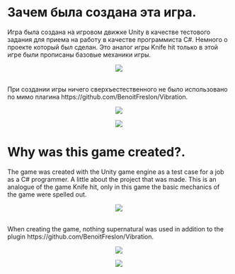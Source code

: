 # Зачем была создана эта игра.
Игра была создана на игровом движке Unity в качестве тестового задания для приема на работу в качестве программиста C#. Немного о проекте который был сделан. Это аналог игры Knife hit только в этой игре были прописаны базовые механики игры.
<br>
<p align="center"><img src="https://github.com/Leonid07/Test-Game/blob/main/%D0%91%D0%B5%D0%B7%D1%8B%D0%BC%D1%8F%D0%BD%D0%BD%D1%8B%D0%B9.png"></p>
<br>
При создании игры ничего сверхъестественного не было использовано по мимо плагина https://github.com/BenoitFreslon/Vibration.
<br>
<p align="center"><img src="https://github.com/Leonid07/Test-Game/blob/main/%D0%91%D0%B5%D0%B7%D1%8B%D0%BC%D1%8F%D0%BD%D0%BD%D1%8B1%D0%B9.png"></p>
<p align="center"><img src="https://github.com/Leonid07/Test-Game/blob/main/%D0%91%D0%B5%D0%B7%D1%8B%D0%BC%D1%8F%D0%BD%D0%BD%D1%8B12%D0%B9.png"></p>

# Why was this game created?.
The game was created with the Unity game engine as a test case for a job as a C# programmer. A little about the project that was made. This is an analogue of the game Knife hit, only in this game the basic mechanics of the game were spelled out.
<br>
<p align="center"><img src="https://github.com/Leonid07/Test-Game/blob/main/%D0%91%D0%B5%D0%B7%D1%8B%D0%BC%D1%8F%D0%BD%D0%BD%D1%8B%D0%B9.png"></p>
<br>
When creating the game, nothing supernatural was used in addition to the plugin https://github.com/BenoitFreslon/Vibration.
<br>
<p align="center"><img src="https://github.com/Leonid07/Test-Game/blob/main/%D0%91%D0%B5%D0%B7%D1%8B%D0%BC%D1%8F%D0%BD%D0%BD%D1%8B1%D0%B9.png"></p>
<p align="center"><img src="https://github.com/Leonid07/Test-Game/blob/main/%D0%91%D0%B5%D0%B7%D1%8B%D0%BC%D1%8F%D0%BD%D0%BD%D1%8B12%D0%B9.png"></p>
